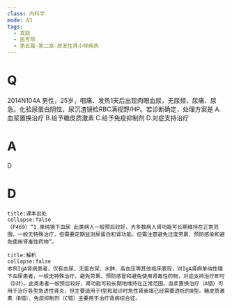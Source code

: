 ```yaml
---
class: 内科学
mode: A3
tags:
  - 真题
  - 医考帮
  - 第五篇-第二章-原发性肾小球疾病
---
```


# Q
2014N104A 男性，25岁，咽痛、发热1天后出现肉眼血尿，无尿频、尿痛、尿急。化验尿蛋白阴性，尿沉渣镜检RBC满视野/HP。若诊断确定，处理方案是
A.血浆置换治疗
B.给予糖皮质激素
C.给予免疫抑制剂
D.对症支持治疗

# A
D
# D
```ad-note
title:课本出处
collapse:false
（P469）“1.单纯镜下血尿 此类病人一般预后较好，大多数病人肾功能可长期维持在正常范围，一般无特殊治疗，但需要定期监测尿蛋白和肾功能。但需注意避免过度劳累、预防感染和避免使用肾毒性药物”。
```

```ad-summary
title:解析
collapse:false
本例IgA肾病患者，仅有血尿，无蛋白尿、水肿、高血压等其他临床表现，对IgA肾病单纯性镜下血尿患者，一般无特殊治疗，避免劳累、预防感冒和避免使用肾毒性药物，对症支持治疗即可（D对）。此类患者一般预后较好，肾功能可较长期地维持在正常范围。血浆置换治疗（A错）可用于治疗各型急进性肾炎，但主要适用于Ⅰ型和就诊时急性肾衰竭已经需要透析的Ⅲ型。糖皮质激素（B错）、免疫抑制剂（C错）主要用于治疗肾病综合征。
```

